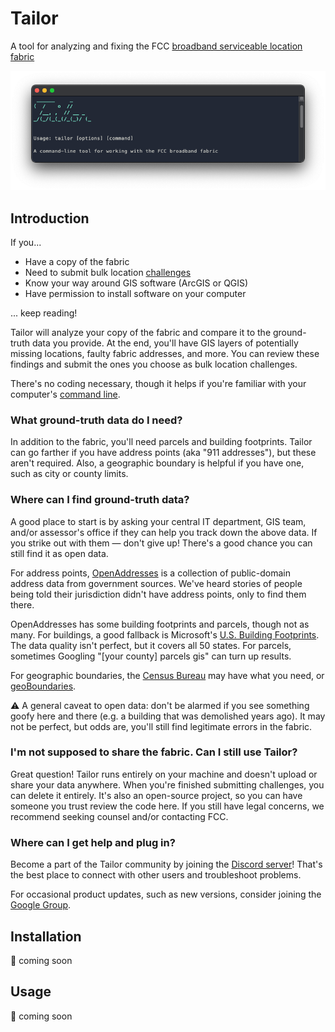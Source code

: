 # Tailor

A tool for analyzing and fixing the FCC [broadband serviceable location fabric](https://help.bdc.fcc.gov/hc/en-us/articles/5375384069659-What-is-the-Location-Fabric-)

![Screenshot](docs/screenshot.png)

## Introduction

If you...

- Have a copy of the fabric
- Need to submit bulk location [challenges](https://help.bdc.fcc.gov/hc/en-us/categories/8772052687003-Challenge-Processes)
- Know your way around GIS software (ArcGIS or QGIS)
- Have permission to install software on your computer

... keep reading!

Tailor will analyze your copy of the fabric and compare it to the ground-truth data you provide. At the end, you'll have GIS layers of potentially missing locations, faulty fabric addresses, and more. You can review these findings and submit the ones you choose as bulk location challenges.

There's no coding necessary, though it helps if you're familiar with your computer's [command line](https://www.pcmag.com/encyclopedia/term/command-line).

### What ground-truth data do I need?

In addition to the fabric, you'll need parcels and building footprints. Tailor can go farther if you have address points (aka "911 addresses"), but these aren't required. Also, a geographic boundary is helpful if you have one, such as city or county limits.

### Where can I find ground-truth data?

A good place to start is by asking your central IT department, GIS team, and/or assessor's office if they can help you track down the above data. If you strike out with them — don't give up! There's a good chance you can still find it as open data.

For address points, [OpenAddresses](https://openaddresses.io/) is a collection of public-domain address data from government sources. We've heard stories of people being told their jurisdiction didn't have address points, only to find them there.

OpenAddresses has some building footprints and parcels, though not as many. For buildings, a good fallback is Microsoft's [U.S. Building Footprints](https://github.com/microsoft/USBuildingFootprints#download-links). The data quality isn't perfect, but it covers all 50 states. For parcels, sometimes Googling "[your county] parcels gis" can turn up results.

For geographic boundaries, the [Census Bureau](https://www.census.gov/geographies/mapping-files/time-series/geo/carto-boundary-file.html) may have what you need, or [geoBoundaries](https://www.geoboundaries.org/).

⚠️ A general caveat to open data: don't be alarmed if you see something goofy here and there (e.g. a building that was demolished years ago). It may not be perfect, but odds are, you'll still find legitimate errors in the fabric.

### I'm not supposed to share the fabric. Can I still use Tailor?

Great question! Tailor runs entirely on your machine and doesn't upload or share your data anywhere. When you're finished submitting challenges, you can delete it entirely. It's also an open-source project, so you can have someone you trust review the code here. If you still have legal concerns, we recommend seeking counsel and/or contacting FCC.

### Where can I get help and plug in?

Become a part of the Tailor community by joining the [Discord server](https://discord.gg/xmPmDTnRHb)! That's the best place to connect with other users and troubleshoot problems.

For occasional product updates, such as new versions, consider joining the [Google Group](https://groups.google.com/g/broadband-tailor-users).

## Installation

🚧 coming soon

## Usage

🚧 coming soon
